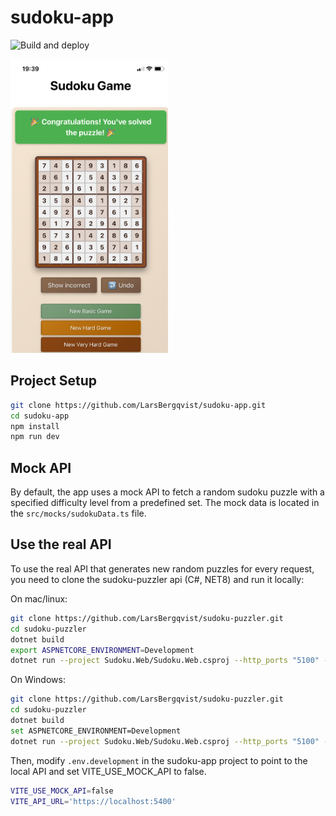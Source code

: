 # sudoku-app

![Build and deploy](https://github.com/larsbergqvist/sudoku-app/actions/workflows/deploy.yml/badge.svg)

<img src="https://github.com/LarsBergqvist/sudoku-app/blob/main/screenshot1.jpeg" alt="App screenshot" style="width:50%; height:auto;">

## Project Setup
```bash
git clone https://github.com/LarsBergqvist/sudoku-app.git
cd sudoku-app
npm install
npm run dev
```

## Mock API

By default, the app uses a mock API to fetch a random sudoku puzzle with a specified difficulty level from a predefined set. The mock data is located in the `src/mocks/sudokuData.ts` file.

## Use the real API

To use the real API that generates new random puzzles for every request, you need to clone the sudoku-puzzler api (C#, NET8) and run it locally:

On mac/linux:
```bash
git clone https://github.com/LarsBergqvist/sudoku-puzzler.git
cd sudoku-puzzler
dotnet build
export ASPNETCORE_ENVIRONMENT=Development
dotnet run --project Sudoku.Web/Sudoku.Web.csproj --http_ports "5100" --https_ports "5400"
```

On Windows:
```bash
git clone https://github.com/LarsBergqvist/sudoku-puzzler.git
cd sudoku-puzzler
dotnet build
set ASPNETCORE_ENVIRONMENT=Development
dotnet run --project Sudoku.Web/Sudoku.Web.csproj --http_ports "5100" --https_ports "5400"
```

Then, modify `.env.development` in the sudoku-app project to point to the local API and set VITE_USE_MOCK_API to false.

```bash
VITE_USE_MOCK_API=false
VITE_API_URL='https://localhost:5400'
```






